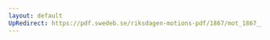```yaml
---
layout: default
UpRedirect: https://pdf.swedeb.se/riksdagen-motions-pdf/1867/mot_1867__fk__00057/mot_1867__fk__00057_002.pdf
---
```

